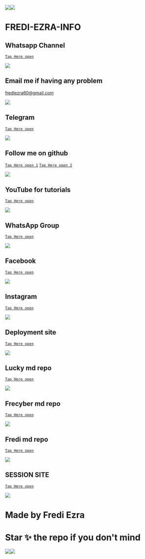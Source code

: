 <a><img src='https://i.imgur.com/LyHic3i.gif'/></a><a><img src='https://i.imgur.com/LyHic3i.gif'/></a>
# FREDI-EZRA-INFO

## Whatsapp Channel

[`Tap Here open`](https://whatsapp.com/channel/0029VaihcQv84Om8LP59fO3f)


<a><img src='https://i.imgur.com/LyHic3i.gif'/></a>


## Email me if having any problem

frediezra60@gmail.com 


<a><img src='https://i.imgur.com/LyHic3i.gif'/></a>


## Telegram

[`Tap Here open`](https://t.me/freditech)


<a><img src='https://i.imgur.com/LyHic3i.gif'/></a>


## Follow me on github

[`Tap Here open 1`](https://github.com/Fred1e)
[`Tap Here open 2`](https://github.com/Frecyber)


<a><img src='https://i.imgur.com/LyHic3i.gif'/></a>


## YouTube for tutorials

[`Tap Here open`](https://www.youtube.com/@freeonlinetvT1)


<a><img src='https://i.imgur.com/LyHic3i.gif'/></a>


## WhatsApp Group

[`Tap Here open`](https://chat.whatsapp.com/HdrwMccSFIaB5Zi7s9BzN9)


<a><img src='https://i.imgur.com/LyHic3i.gif'/></a>


## Facebook 

[`Tap Here open`](https://www.facebook.com/fredi.ezra)


<a><img src='https://i.imgur.com/LyHic3i.gif'/></a>



## Instagram

[`Tap Here open`](https://www.instagram.com/fredi.ezra)


<a><img src='https://i.imgur.com/LyHic3i.gif'/></a>


## Deployment site

[`Tap Here open`](https://github.com/Frecyber/BOTS-SITE)


<a><img src='https://i.imgur.com/LyHic3i.gif'/></a>


## Lucky md repo

[`Tap Here open`](https://github.com/Fred1e/LUCKY_MD/tree/main)


<a><img src='https://i.imgur.com/LyHic3i.gif'/></a>


## Frecyber md repo

[`Tap Here open`](https://github.com/Frecyber/Frecyber-md)


<a><img src='https://i.imgur.com/LyHic3i.gif'/></a>


## Fredi md repo

[`Tap Here open`](https://github.com/Fred1e/FREDI_MD)


<a><img src='https://i.imgur.com/LyHic3i.gif'/></a>


## SESSION SITE

[`Tap Here open`](https://github.com/Frecyber/FREDITECH-SESSION-SITE/tree/main)


<a><img src='https://i.imgur.com/LyHic3i.gif'/></a>

# Made by Fredi Ezra

# Star ✨ the repo if you don't mind 

<a><img src='https://i.imgur.com/LyHic3i.gif'/></a><a><img src='https://i.imgur.com/LyHic3i.gif'/></a>
